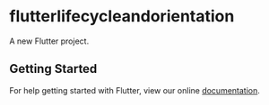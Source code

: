 # flutterlifecycleandorientation


A new Flutter project.

## Getting Started

For help getting started with Flutter, view our online
[documentation](https://flutter.io/).
